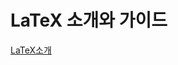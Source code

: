 LaTeX 소개와 가이드
==================

[LaTeX소개](https://kipid.tistory.com/entry/introducing-LaTeX-and-Guides)


